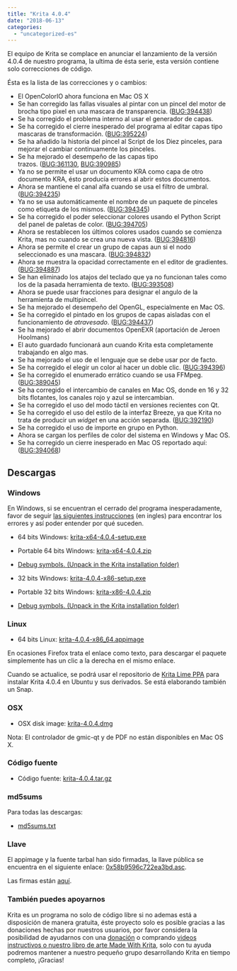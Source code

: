 ```yaml
---
title: "Krita 4.0.4"
date: "2018-06-13"
categories: 
  - "uncategorized-es"
---
```


El equipo de Krita se complace en anunciar el lanzamiento de la versión 4.0.4 de nuestro programa, la ultima de ésta serie, esta versión contiene solo correcciones de código.

Ésta es la lista de las correcciones y o cambios:

- El OpenColorIO ahora funciona en Mac OS X
- Se han corregido las fallas visuales al pintar con un pincel del motor de brocha tipo pixel en una mascara de transparencia. ([BUG:394438](https://bugs.kde.org/show_bug.cgi?id=394438))
- Se ha corregido el problema interno al usar el generador de capas.
- Se ha corregido el cierre inesperado del programa al editar capas tipo mascaras de transformación. ([BUG:395224](https://bugs.kde.org/show_bug.cgi?id=395224))
- Se ha añadido la historia del pincel al Script de los Diez pinceles, para mejorar el cambiar continuamente los pinceles.
- Se ha mejorado el desempeño de las capas tipo trazos. ([BUG:361130](https://bugs.kde.org/show_bug.cgi?id=361130), [BUG:390985](https://bugs.kde.org/show_bug.cgi?id=390985))
- Ya no se permite el usar un documento KRA como capa de otro documento KRA, ésto producía errores al abrir estos documentos.
- Ahora se mantiene el canal alfa cuando se usa el filtro de umbral. ([BUG:394235](https://bugs.kde.org/show_bug.cgi?id=394235))
- Ya no se usa automáticamente el nombre de un paquete de pinceles como etiqueta de los mismos. ([BUG:394345](https://bugs.kde.org/show_bug.cgi?id=394345))
- Se ha corregido el poder seleccionar colores usando el Python Script del panel de paletas de color. ([BUG:394705](https://bugs.kde.org/show_bug.cgi?id=394705))
- Ahora se restablecen los últimos colores usados cuando se comienza Krita, mas no cuando se crea una nueva vista. ([BUG:394816](https://bugs.kde.org/show_bug.cgi?id=394816))
- Ahora se permite el crear un grupo de capas aun si el nodo seleccionado es una mascara. ([BUG:394832](https://bugs.kde.org/show_bug.cgi?id=394832))
- Ahora se muestra la opacidad correctamente en el editor de gradientes. ([BUG:394887](https://bugs.kde.org/show_bug.cgi?id=394887))
- Se han eliminado los atajos del teclado que ya no funcionan tales como los de la pasada herramienta de texto. ([BUG:393508](https://bugs.kde.org/show_bug.cgi?id=393508))
- Ahora se puede usar fracciones para designar el angulo de la herramienta de multipincel.
- Se ha mejorado el desempeño del OpenGL, especialmente en Mac OS.
- Se ha corregido el pintado en los grupos de capas aisladas con el funcionamiento de _atravesado_. ([BUG:394437](https://bugs.kde.org/show_bug.cgi?id=394437))
- Se ha mejorado el abrir documentos OpenEXR (aportación de Jeroen Hoolmans)
- El auto guardado funcionará aun cuando Krita esta completamente trabajando en algo mas.
- Se ha mejorado el uso de el lenguaje que se debe usar por de facto.
- Se ha corregido el elegir un color al hacer un doble clic. ([BUG:394396](https://bugs.kde.org/show_bug.cgi?id=394396))
- Se ha corregido el enumerado errático cuando se usa FFMpeg. ([BUG:389045](https://bugs.kde.org/show_bug.cgi?id=389045))
- Se ha corregido el intercambio de canales en Mac OS, donde en 16 y 32 bits flotantes, los canales rojo y azul se intercambian.
- Se ha corregido el uso del modo táctil en versiones recientes con Qt.
- Se ha corregido el uso del estilo de la interfaz Breeze, ya que Krita no trata de producir un _widget_ en una acción separada. ([BUG:392190](https://bugs.kde.org/show_bug.cgi?id=392190))
- Se ha corregido el uso de importe en grupo en Python.
- Ahora se cargan los perfiles de color del sistema en Windows y Mac OS.
- Se ha corregido un cierre inesperado en Mac OS reportado aquí: ([BUG:394068](https://bugs.kde.org/show_bug.cgi?id=394068))

## Descargas

### Windows

En Windows, si se encuentran el cerrado del programa inesperadamente, favor de seguir [las siguientes instrucciones](https://docs.krita.org/Dr._Mingw_debugger) (en ingles) para encontrar los errores y así poder entender por qué suceden.

- 64 bits Windows: [krita-x64-4.0.4-setup.exe](https://download.kde.org/stable/krita/4.0.4/krita-x64-4.0.4-setup.exe)
- Portable 64 bits Windows: [krita-x64-4.0.4.zip](https://download.kde.org/stable/krita/4.0.4/krita-x64-4.0.4.zip)
- [Debug symbols. (Unpack in the Krita installation folder)](https://download.kde.org/stable/krita/4.0.4/krita-x64-4.0.4-dbg.zip)

- 32 bits Windows: [krita-4.0.4-x86-setup.exe](https://download.kde.org/stable/krita/4.0.4/krita-x86-4.0.4-setup.exe)
- Portable 32 bits Windows: [krita-x86-4.0.4.zip](https://download.kde.org/stable/krita/4.0.4/krita-x86-4.0.4.zip)
- [Debug symbols. (Unpack in the Krita installation folder)](https://download.kde.org/stable/krita/4.0.4/krita-x86-4.0.4-dbg.zip)

### Linux

- 64 bits Linux: [krita-4.0.4-x86_64.appimage](https://download.kde.org/stable/krita/4.0.4/krita-4.0.4-x86_64.appimage)

En ocasiones Firefox trata el enlace como texto, para descargar el paquete simplemente has un clic a la derecha en el mismo enlace.

Cuando se actualice, se podrá usar el repositorio de [Krita Lime PPA](https://launchpad.net/~kritalime/+archive/ubuntu/ppa) para instalar Krita 4.0.4 en Ubuntu y sus derivados. Se está elaborando también un Snap.

### OSX

- OSX disk image: [krita-4.0.4.dmg](https://download.kde.org/stable/krita/4.0.4/krita-4.0.4.dmg)

Nota: El controlador de gmic-qt y de PDF no están disponibles en Mac OS X.

### Código fuente

- Código fuente: [krita-4.0.4.tar.gz](https://download.kde.org/stable/krita/4.0.4/krita-4.0.4.tar.gz)

### md5sums

Para todas las descargas:

- [md5sums.txt](https://download.kde.org/unstable/krita/3.2.0-beta.1/md5sums.txt)

### Llave

El appimage y la fuente tarbal han sido firmadas, la llave pública se encuentra en el siguiente enlace: [0x58b9596c722ea3bd.asc](https://share.kde.org/index.php/s/fJ99V5mZvuyD0z8).

Las firmas están [aquí](http://download.kde.org/unstable/krita/3.1.3-beta.1).

### También puedes apoyarnos

Krita es un programa no solo de código libre si no ademas está a disposición de manera gratuita, éste proyecto solo es posible gracias a las donaciones hechas por nuestros usuarios, por favor considera la posibilidad de ayudarnos con una [donación](https://krita.org/en/support-us/donations/) o comprando [videos instructivos o nuestro libro de arte Made With Krita](https://krita.org/es/item/krita-3-2-0/%22https://krita.org/en/support-us/shop), solo con tu ayuda podremos mantener a nuestro pequeño grupo desarrollando Krita en tiempo completo, ¡Gracias!
